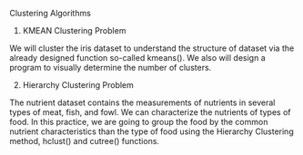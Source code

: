 Clustering Algorithms 


1. KMEAN Clustering Problem

We will cluster the iris dataset to understand the structure of dataset via the already designed function so-called kmeans(). We also will design a program to visually determine the number of clusters.


2. Hierarchy Clustering Problem

The nutrient dataset contains the measurements of nutrients in several types of meat, fish, and fowl. We can characterize the nutrients of types of food. In this practice, we are going to group the food by the common nutrient characteristics than the type of food using the Hierarchy Clustering method, hclust() and cutree() functions.
